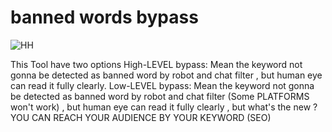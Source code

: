 # banned words bypass
![HH](https://i.pinimg.com/170x/2b/dd/c9/2bddc91accccb9b70178c49cf5684bed.jpg)


This Tool have two options
High-LEVEL bypass:
Mean the keyword not gonna be detected as banned word by robot and chat filter , but human eye can read it fully clearly.
Low-LEVEL bypass:
Mean the keyword not gonna be detected as banned word by robot and chat filter (Some PLATFORMS won't work) , but human eye can read it fully clearly ,  but what's the new ? YOU CAN REACH YOUR AUDIENCE BY YOUR KEYWORD (SEO)
